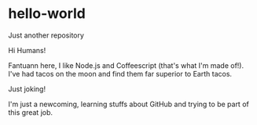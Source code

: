 # hello-world
Just another repository

Hi Humans!

Fantuann here, I like Node.js and Coffeescript (that's what I'm made of!).
I've had tacos on the moon and find them far superior to Earth tacos.

Just joking!

I'm just a newcoming, learning stuffs about GitHub and trying to be part of this great job.
